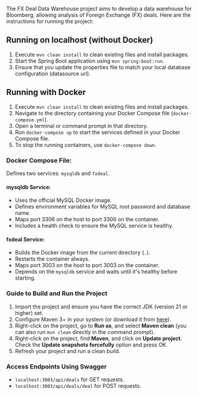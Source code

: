 The FX Deal Data Warehouse project aims to develop a data warehouse for Bloomberg, allowing analysis of Foreign Exchange (FX) deals. Here are the instructions for running the project:

## Running on localhost (without Docker)
1. Execute `mvn clean install` to clean existing files and install packages.
2. Start the Spring Boot application using `mvn spring-boot:run`.
3. Ensure that you update the properties file to match your local database configuration (datasource url).

## Running with Docker
1. Execute `mvn clean install` to clean existing files and install packages.
2. Navigate to the directory containing your Docker Compose file (`docker-compose.yml`).
3. Open a terminal or command prompt in that directory.
4. Run `docker-compose up` to start the services defined in your Docker Compose file.
5. To stop the running containers, use `docker-compose down`.

### Docker Compose File:
Defines two services: `mysqldb` and `fxdeal`.

#### mysqldb Service:
- Uses the official MySQL Docker image.
- Defines environment variables for MySQL root password and database name.
- Maps port 3306 on the host to port 3306 on the container.
- Includes a health check to ensure the MySQL service is healthy.

#### fxdeal Service:
- Builds the Docker image from the current directory (`.`).
- Restarts the container always.
- Maps port 3003 on the host to port 3003 on the container.
- Depends on the `mysqldb` service and waits until it's healthy before starting.

### Guide to Build and Run the Project
1. Import the project and ensure you have the correct JDK (version 21 or higher) set.
2. Configure Maven 3+ in your system (or download it from [here](https://maven.apache.org/download.cgi)).
3. Right-click on the project, go to **Run as**, and select **Maven clean** (you can also run `mvn clean` directly in the command prompt).
4. Right-click on the project, find **Maven**, and click on **Update project**. Check the **Update snapshots forcefully** option and press OK.
5. Refresh your project and run a clean build.

### Access Endpoints Using Swagger
- `localhost:3003/api/deals` for GET requests.
- `localhost:3003/api/deals/deal` for POST requests.